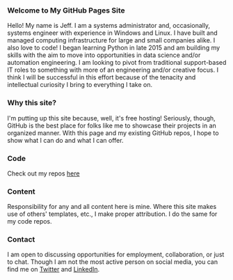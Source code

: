 ### Welcome to My GitHub Pages Site
Hello! My name is Jeff. I am a systems administrator and, occasionally, systems engineer with experience in Windows and Linux. I have built and managed computing infrastructure for large and small companies alike. I also love to code! I began learning Python in late 2015 and am building my skills with the aim to move into opportunities in data science and/or automation engineering. I am looking to pivot from traditional support-based IT roles to something with more of an engineering and/or creative focus. I think I will be successful in this effort because of the tenacity and intellectual curiosity I bring to everything I take on.

### Why this site?
I'm putting up this site because, well, it's free hosting! Seriously, though, GitHub is the best place for folks like me to showcase their projects in an organized manner. With this page and my existing GitHub repos, I hope to show what I can do and what I can offer.

### Code
Check out my repos [here](https://github.com/vsx-gh/)

### Content
Responsibility for any and all content here is mine. Where this site makes use of others' templates, etc., I make proper attribution. I do the same for my code repos.

### Contact
I am open to discussing opportunities for employment, collaboration, or just to chat. Though I am not the most active person on social media, you can find me on [Twitter](https://twitter.com/j_sickle) and [LinkedIn](https://www.linkedin.com/in/jeffreyvansickle).
